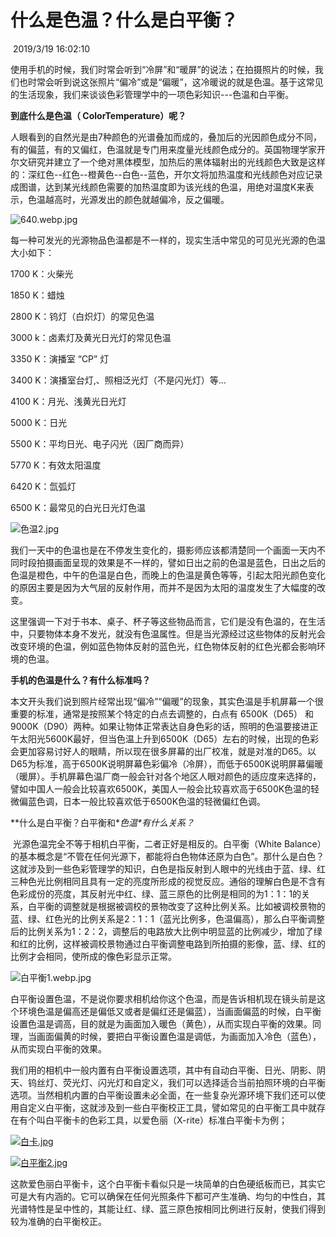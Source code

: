 #  什么是色温？什么是白平衡？

​                           2019/3/19 16:02:10                    

​    使用手机的时候，我们时常会听到“冷屏”和“暖屏”的说法；在拍摄照片的时候，我们也时常会听到说这张照片“偏冷”或是“偏暖”，这冷暖说的就是色温。基于这常见的生活现象，我们来谈谈色彩管理学中的一项色彩知识---色温和白平衡。

**到底什么是色温（ ColorTemperature）呢？**

​     人眼看到的自然光是由7种颜色的光谱叠加而成的，叠加后的光因颜色成分不同，有的偏蓝，有的又偏红，色温就是专门用来度量光线颜色成分的。英国物理学家开尔文研究并建立了一个绝对黑体模型，加热后的黑体辐射出的光线颜色大致是这样的：深红色--红色--橙黄色--白色--蓝色，开尔文将加热温度和光线颜色对应记录成图谱，达到某光线颜色需要的加热温度即为该光线的色温，用绝对温度K来表示，色温越高时，光源发出的颜色就越偏冷，反之偏暖。

![640.webp.jpg](https://www.qtccolor.com/upload/image/20190319/640.webp.jpg)

​    每一种可发光的光源物品色温都是不一样的，现实生活中常见的可见光光源的色温大小如下：

1700 K：火柴光

1850 K：蜡烛

2800 K：钨灯（白炽灯）的常见色温

3000 k：卤素灯及黄光日光灯的常见色温

3350 K：演播室 “CP” 灯

3400 K：演播室台灯,、照相泛光灯（不是闪光灯）等…

4100 K：月光、浅黄光日光灯

5000 K：日光

5500 K：平均日光、电子闪光（因厂商而异）

5770 K：有效太阳温度

6420 K：氙弧灯

6500 K：最常见的白光日光灯色温

![色温2.jpg](https://www.qtccolor.com/upload/image/20190320/%E8%89%B2%E6%B8%A92.jpg)

​     我们一天中的色温也是在不停发生变化的，摄影师应该都清楚同一个画面一天内不同时段拍摄画面呈现的效果是不一样的，譬如日出之前的色温是蓝色，日出之后的色温是橙色，中午的色温是白色，而晚上的色温是黄色等等，引起太阳光颜色变化的原因主要是因为大气层的反射作用，而并不是因为太阳的温度发生了大幅度的改变。

​    这里强调一下对于书本、桌子、杯子等这些物品而言，它们是没有色温的，在生活中，只要物体本身不发光，就没有色温属性。但是当光源经过这些物体的反射光会改变环境的色温，例如蓝色物体反射的蓝色光，红色物体反射的红色光都会影响环境的色温。

**手机的色温是什么？有什么标准吗？**

​     本文开头我们说到照片经常出现“偏冷”“偏暖”的现象，其实色温是手机屏幕一个很重要的标准，通常是按照某个特定的白点去调整的，白点有  6500K（D65） 和  9000K（D90）两种。如果让物体正常表达自身色彩的话，照明的色温要接进正午太阳光5600K最好，但当色温上升到6500K（D65）左右的时候，出现的色彩会更加容易讨好人的眼睛，所以现在很多屏幕的出厂校准，就是对准的D65。以D65为标准，高于6500K说明屏幕色彩偏冷（冷屏），而低于6500K说明屏幕偏暖（暖屏）。手机屏幕色温厂商一般会针对各个地区人眼对颜色的适应度来选择的，譬如中国人一般会比较喜欢6500K，美国人一般会比较喜欢高于6500K色温的轻微偏蓝色调，日本一般比较喜欢低于6500K色温的轻微偏红色调。

**什么是白平衡？白平衡和\**色温\**有什么关系？**

​     光源色温完全不等于相机白平衡，二者正好是相反的。白平衡（White  Balance）的基本概念是“不管在任何光源下，都能将白色物体还原为白色”。那什么是白色？这就涉及到一些色彩管理学的知识，白色是指反射到人眼中的光线由于蓝、绿、红三种色光比例相同且具有一定的亮度所形成的视觉反应。通俗的理解白色是不含有色彩成份的亮度，其反射光中红、绿、蓝三原色的比例是相同的为1：1：1的关系，白平衡的调整就是根据被调校的景物改变了这种比例关系。比如被调校景物的蓝、绿、红色光的比例关系是2：1：1（蓝光比例多，色温偏高），那么白平衡调整后的比例关系为1：2：2，调整后的电路放大比例中明显蓝的比例减少，增加了绿和红的比例，这样被调校景物通过白平衡调整电路到所拍摄的影像，蓝、绿、红的比例才会相同，使所成的像色彩显示正常。

![白平衡1.webp.jpg](https://www.qtccolor.com/upload/image/20190320/%E7%99%BD%E5%B9%B3%E8%A1%A11.webp.jpg)

​     白平衡设置色温，不是说你要求相机给你这个色温，而是告诉相机现在镜头前是这个环境色温是偏高还是偏低又或者是偏红还是偏蓝），当画面偏蓝的时候，白平衡设置色温是调高，目的就是为画面加入暖色（黄色），从而实现白平衡的效果。同理，当画面偏黄的时候，要把白平衡设置色温是调低，为画面加入冷色（蓝色），从而实现白平衡的效果。

​     我们用的相机中一般内置有白平衡设置选项，其中有自动白平衡、日光、阴影、阴天、钨丝灯、荧光灯、闪光灯和自定义，我们可以选择适合当前拍照环境的白平衡选项。当然相机内置的白平衡设置未必全面，在一些复杂光源环境下我们还可以使用自定义白平衡，这就涉及到一些白平衡校正工具，譬如常见的白平衡工具中就存在有个叫白平衡卡的色彩工具，以爱色丽（X-rite）标准白平衡卡为例；

[![白卡.jpg](https://www.qtccolor.com/upload/image/20190320/白卡.jpg)](https://www.qtccolor.com/Product/M50101.aspx)

[![白平衡2.jpg](https://www.qtccolor.com/upload/image/20190320/白平衡2.jpg)](https://www.qtccolor.com/Product/M50101.aspx)

​    这款爱色丽白平衡卡，这个白平衡卡看似只是一块简单的白色硬纸板而已，其实它可是大有内涵的。它可以确保在任何光照条件下都可产生准确、均匀的中性白，其光谱特性是呈中性的，其能让红、绿、蓝三原色按相同比例进行反射，使我们得到较为准确的白平衡校正。